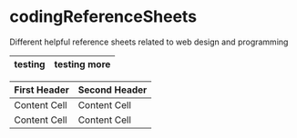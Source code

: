 # codingReferenceSheets
Different helpful reference sheets related to web design and programming

| testing | testing more |
| --------- | ---------- |


| First Header  | Second Header |
| ------------- | ------------- |
| Content Cell  | Content Cell  |
| Content Cell  | Content Cell  |
